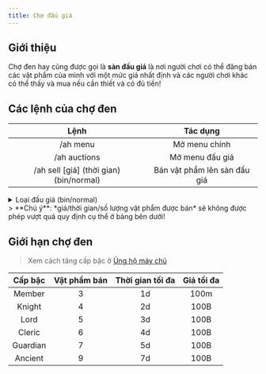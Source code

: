 ```yaml
---
title: Chợ đấu giá
---
```


## Giới thiệu

Chợ đen hay cũng được gọi là **sàn đấu giá** là nơi người chơi có thể đăng bán các vật phẩm của mình với một mức giá nhất định và các người chơi khác có thể thấy và mua nếu cần thiết và có đủ tiền!

## Các lệnh của chợ đen

|                  Lệnh                   |           Tác dụng           |
| :-------------------------------------: | :--------------------------: |
|                /ah menu                 |        Mở menu chính         |
|              /ah auctions               |       Mở menu đấu giá        |
| /ah sell [giá] (thời gian) (bin/normal) | Bán vật phẩm lên sàn đấu giá |

<details>
  <summary>Loại đấu giá (bin/normal)</summary>

    - **bin**: Là thuế sẽ tuỳ thuộc vào giá tiền vật phẩm:
        - Dưới 500k: thuế **1%**
        - Từ 500k - 999k: thuế **2.5%**
        - Từ 1m trở lên: thuế **5%**
    - **normal**: Là thuế cố định cho tất cả giá:
        - Mức hiện tại là **2%**

</details>
> **Chú ý**: *giá/thời gian/số lượng vật phẩm được bán* sẽ không được phép vượt quá quy định cụ thể ở bảng bên dưới!

## Giới hạn chợ đen

> Xem cách tăng cấp bậc ở [Ủng hộ máy chủ](/minevui-network/thong-tin-chung/donate)

| Cấp bậc | Vật phẩm bán | Thời gian tối đa | Giá tối đa |
| :--------: | :----------: | :--------------: | :--------: |
|   Member   |      3       |        1d        |    100m    |
|   Knight   |      4       |        2d        |    100B    |
|    Lord    |      5       |        3d        |    100B    |
|   Cleric   |      6       |        4d        |    100B    |
|  Guardian  |      7       |        5d        |    100B    |
|  Ancient   |      9       |        7d        |    100B    |

